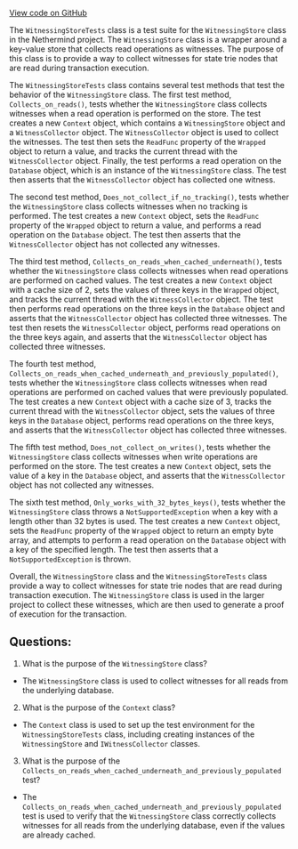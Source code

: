 [View code on GitHub](https://github.com/NethermindEth/nethermind/src/Nethermind/Nethermind.State.Test/Witnesses/WitnessingStoreTests.cs)

The `WitnessingStoreTests` class is a test suite for the `WitnessingStore` class in the Nethermind project. The `WitnessingStore` class is a wrapper around a key-value store that collects read operations as witnesses. The purpose of this class is to provide a way to collect witnesses for state trie nodes that are read during transaction execution. 

The `WitnessingStoreTests` class contains several test methods that test the behavior of the `WitnessingStore` class. The first test method, `Collects_on_reads()`, tests whether the `WitnessingStore` class collects witnesses when a read operation is performed on the store. The test creates a new `Context` object, which contains a `WitnessingStore` object and a `WitnessCollector` object. The `WitnessCollector` object is used to collect the witnesses. The test then sets the `ReadFunc` property of the `Wrapped` object to return a value, and tracks the current thread with the `WitnessCollector` object. Finally, the test performs a read operation on the `Database` object, which is an instance of the `WitnessingStore` class. The test then asserts that the `WitnessCollector` object has collected one witness.

The second test method, `Does_not_collect_if_no_tracking()`, tests whether the `WitnessingStore` class collects witnesses when no tracking is performed. The test creates a new `Context` object, sets the `ReadFunc` property of the `Wrapped` object to return a value, and performs a read operation on the `Database` object. The test then asserts that the `WitnessCollector` object has not collected any witnesses.

The third test method, `Collects_on_reads_when_cached_underneath()`, tests whether the `WitnessingStore` class collects witnesses when read operations are performed on cached values. The test creates a new `Context` object with a cache size of 2, sets the values of three keys in the `Wrapped` object, and tracks the current thread with the `WitnessCollector` object. The test then performs read operations on the three keys in the `Database` object and asserts that the `WitnessCollector` object has collected three witnesses. The test then resets the `WitnessCollector` object, performs read operations on the three keys again, and asserts that the `WitnessCollector` object has collected three witnesses.

The fourth test method, `Collects_on_reads_when_cached_underneath_and_previously_populated()`, tests whether the `WitnessingStore` class collects witnesses when read operations are performed on cached values that were previously populated. The test creates a new `Context` object with a cache size of 3, tracks the current thread with the `WitnessCollector` object, sets the values of three keys in the `Database` object, performs read operations on the three keys, and asserts that the `WitnessCollector` object has collected three witnesses.

The fifth test method, `Does_not_collect_on_writes()`, tests whether the `WitnessingStore` class collects witnesses when write operations are performed on the store. The test creates a new `Context` object, sets the value of a key in the `Database` object, and asserts that the `WitnessCollector` object has not collected any witnesses.

The sixth test method, `Only_works_with_32_bytes_keys()`, tests whether the `WitnessingStore` class throws a `NotSupportedException` when a key with a length other than 32 bytes is used. The test creates a new `Context` object, sets the `ReadFunc` property of the `Wrapped` object to return an empty byte array, and attempts to perform a read operation on the `Database` object with a key of the specified length. The test then asserts that a `NotSupportedException` is thrown.

Overall, the `WitnessingStore` class and the `WitnessingStoreTests` class provide a way to collect witnesses for state trie nodes that are read during transaction execution. The `WitnessingStore` class is used in the larger project to collect these witnesses, which are then used to generate a proof of execution for the transaction.
## Questions: 
 1. What is the purpose of the `WitnessingStore` class?
- The `WitnessingStore` class is used to collect witnesses for all reads from the underlying database.

2. What is the purpose of the `Context` class?
- The `Context` class is used to set up the test environment for the `WitnessingStoreTests` class, including creating instances of the `WitnessingStore` and `IWitnessCollector` classes.

3. What is the purpose of the `Collects_on_reads_when_cached_underneath_and_previously_populated` test?
- The `Collects_on_reads_when_cached_underneath_and_previously_populated` test is used to verify that the `WitnessingStore` class correctly collects witnesses for all reads from the underlying database, even if the values are already cached.